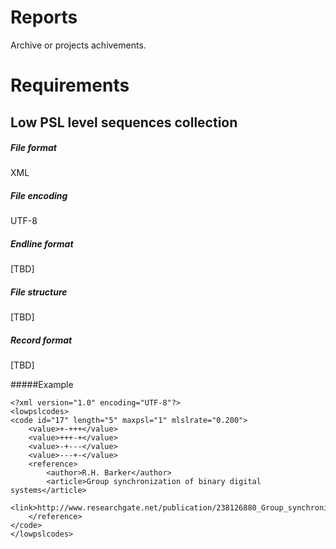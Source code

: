 Reports
=======
Archive or projects achivements.



Requirements
============

Low PSL level sequences collection
----------------------------------

##### File format
XML

##### File encoding
UTF-8

##### Endline format
[TBD]

##### File structure
[TBD]

##### Record format
[TBD]

#####Example
```
<?xml version="1.0" encoding="UTF-8"?>
<lowpslcodes>
<code id="17" length="5" maxpsl="1" mlslrate="0.200">
    <value>+-+++</value>
    <value>+++-+</value>
    <value>-+---</value>
    <value>---+-</value>
    <reference>
        <author>R.H. Barker</author>
        <article>Group synchronization of binary digital systems</article>
        <link>http://www.researchgate.net/publication/238126880_Group_synchronization_of_binary_digital_systems</link>
    </reference>
</code>
</lowpslcodes>
```
